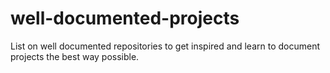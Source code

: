 # well-documented-projects
List on well documented repositories to get inspired and learn to document projects the best way possible.

